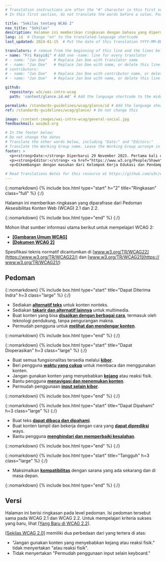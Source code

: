 ```yaml
---
# Translation instructions are after the "#" character in this first section. They are comments that do not show up in the web page. You do not need to translate the instructions after "#".
# In this first section, do not translate the words before a colon. For example, do not translate "title:". Do translate the text after "title:".

title: "Sekilas tentang WCAG 2"
nav_title: "Sekilas"
description: Halaman ini memberikan ringkasan dengan bahasa yang dipermudah dari Pedoman Aksesibilitas Konten Web (WCAG) 2.
lang: id  # Change "en" to the translated-language shortcode
last_updated: 2024-01-15  # Put the date of this translation YYYY-MM-DD (with month in the middle)

translators: # remove from the beginning of this line and the lines below: "# " (the hash sign and the space)
- name: "Fri Rasyidi" # Add one -name: line for every translator
# - name: "Jan Doe"   # Replace Jan Doe with translator name
# - name: "Jan Doe"   # Replace Jan Doe with name, or delete this line if not multiple translators
# contributors:
# - name: "Jan Doe"   # Replace Jan Doe with contributor name, or delete this line if none
# - name: "Jan Doe"   # Replace Jan Doe with name, or delete this line if not multiple contributors

github:
  repository: w3c/wai-intro-wcag
  path: 'content/glance.id.md' # Add the language shortcode to the middle of the filename, for example: content/index.fr.md

permalink: /standards-guidelines/wcag/glance/id # Add the language shortcode to the end, with no slash at end, for example: /link/to/page/fr
ref: /standards-guidelines/wcag/glance/ # Do not change this

image: /content-images/wai-intro-wcag/general-social.jpg
feedbackmail: wai@w3.org

# In the footer below:
# Do not change the dates
# Translate the other words below, including "Date:" and "Editors:"
# Translate the Working Group name. Leave the Working Group acronym in English.
footer: >
  <p><strong>Date:</strong> Diperbarui 29 November 2023. Pertama kali dipublikasikan Juli 2008.</p>
  <p><strong>Editor:</strong> <a href="https://www.w3.org/People/Shawn">Shawn Lawton Henry</a> dan Wayne Dick.</p>
  <p>Dikembangan dengan masukan dari Kelompok Kerja Edukasi dan Pendampingan (<a href="https://www.w3.org/WAI/about/groups/eowg/">EOWG</a>) dan Kelompok Kerja Pedoman Aksesibilitas (<a href="https://www.w3.org/WAI/GL/">AG WG</a>).</p>

# Read Translations Notes for this resource at https://github.com/w3c/wai-intro-wcag#readme
---
```


{::nomarkdown}
{% include box.html type="start" h="2" title="Ringkasan" class="full" %}
{:/}

Halaman ini memberikan ringkasan yang diparafrase dari Pedoman Aksesibilitas Konten Web (WCAG) 2.1 dan 2.2.

{::nomarkdown}
{% include box.html type="end" %}
{:/}

Mohon lihat sumber informasi utama berikut untuk mempelajari WCAG 2:
- **[[Gambaran Umum WCAG]](/standards-guidelines/wcag/)**
- **[[Dokumen WCAG 2]](/standards-guidelines/wcag/docs/)**

Spesifikasi teknis normatif dicantumkan di [www.w3.org/TR/WCAG22](https://www.w3.org/TR/WCAG22/) dan [www.w3.org/TR/WCAG21](https:// www.w3.org/TR/WCAG21/)

## Pedoman

{::nomarkdown}
{% include box.html type="start" title="Dapat Diterima Indra" h=3 class="large" %}
{:/}

-   Sediakan **[alternatif teks](https://www.w3.org/WAI/WCAG22/quickref/#text-equiv)** untuk konten nonteks.
-   Sediakan [**takarir dan alternatif lainnya**](https://www.w3.org/WAI/WCAG22/quickref/#media-equiv) untuk multimedia.
-   Buat konten yang bisa **[disajikan dengan berbagai cara](https://www.w3.org/WAI/WCAG22/quickref/#content-structure-separation)**, termasuk oleh teknologi pendukung, tanpa pengurangan makna.
-   Permudah pengguna untuk **[melihat dan mendengar konten](https://www.w3.org/WAI/WCAG22/quickref/#visual-audio-contrast)**.

{::nomarkdown}
{% include box.html type="end" %}
{:/}


{::nomarkdown}
{% include box.html type="start" title="Dapat Dioperasikan" h=3 class="large" %}
{:/}

-   Buat semua fungsionalitas tersedia melalui **[kibor](https://www.w3.org/WAI/WCAG22/quickref/#keyboard-operation)**.
-   Beri pengguna **[waktu yang cukup](https://www.w3.org/WAI/WCAG22/quickref/#time-limits)** untuk membaca dan menggunakan konten.
-   Jangan gunakan konten yang menyebabkan **[kejang](https://www.w3.org/WAI/WCAG22/quickref/#seizures-and-physical-reactions)** atau reaksi fisik.
-   Bantu pengguna **[menavigasi dan menemukan konten](https://www.w3.org/WAI/WCAG22/quickref/#navigation-mechanisms)**.
-   Permudah penggunaan **[input selain kibor](https://www.w3.org/WAI/WCAG22/quickref/#input-modalities)**.

{::nomarkdown}
{% include box.html type="end" %}
{:/}

{::nomarkdown}
{% include box.html type="start" title="Dapat Dipahami" h=3 class="large" %}
{:/}

-   Buat teks **[dapat dibaca dan dipahami](https://www.w3.org/WAI/WCAG22/quickref/#meaning)**.
-   Buat konten tampil dan bekerja dengan cara yang **[dapat diprediksi](https://www.w3.org/WAI/WCAG22/quickref/#consistent-behavior)** ways.
-   Bantu pengguna **[menghindari dan memperbaiki kesalahan](https://www.w3.org/WAI/WCAG22/quickref/#minimize-error)**.

{::nomarkdown}
{% include box.html type="end" %}
{:/}

{::nomarkdown}
{% include box.html type="start" title="Tangguh" h=3 class="large" %}
{:/}

-   Maksimalkan **[kompatibilitas](https://www.w3.org/WAI/WCAG22/quickref/#ensure-compat)** dengan sarana yang ada sekarang dan di masa depan.

{::nomarkdown}
{% include box.html type="end" %}
{:/}

## Versi

Halaman ini berisi ringkasan pada level pedoman. Isi pedoman tersebut sama pada WCAG 2.1 dan WCAG 2.2. Untuk mempelajari kriteria sukses yang baru, lihat [[Yang Baru di WCAG 2.2]](/standards-guidelines/wcag/new-in-22/).

[[Sekilas WCAG 2.0]](/standards-guidelines/wcag/20/glance/) memiliki dua perbedaan dari yang tertera di atas:
* "Jangan gunakan konten yang menyebabkan kejang atau reaksi fisik." tidak menyertakan "atau reaksi fisik".
* Tidak menyertakan "Permudah penggunaan input selain keyboard."